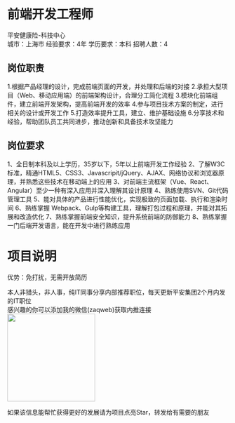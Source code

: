 # 前端开发工程师
平安健康险-科技中心  
城市：上海市 经验要求：4年 学历要求：本科  招聘人数：4

## 岗位职责
1.根据产品经理的设计，完成前端页面的开发，并处理和后端的对接
 2.承担大型项目（Web、移动应用端）的前端架构设计，合理分工简化流程
 3.模块化前端组件，建立前端开发架构，提高前端开发的效率
 4.参与项目技术方案的制定，进行相关的设计或开发工作
 5.打造效率提升工具，建立、维护基础设施
 6.分享技术和经验，帮助团队员工共同进步，推动创新和具备技术攻坚能力

## 岗位要求
1、全日制本科及以上学历，35岁以下，5年以上前端开发工作经验
 2、了解W3C标准，精通HTML5、CSS3、Javascripit/jQuery、AJAX、网络协议和浏览器原理，并熟悉这些技术在移动端上的应用
 3、对前端主流框架（Vue、React、Angular）至少一种有深入应用并深入理解其设计原理
 4、熟练使用SVN、Git代码管理工具
 5、能对具体的产品进行性能优化，实现极致的页面加载、执行和渲染时间
 6、熟练掌握 Webpack、Gulp等构建工具，理解打包过程和原理，并能对其拓展和改造优化
 7、熟练掌握前端安全知识，提升系统前端的防御能力
 8、熟练掌握一门后端开发语言，能在开发中进行熟练应用

# 项目说明

优势：免打扰，无需开放简历

本人非猎头，非人事，纯IT同事分享内部推荐职位，每天更新平安集团2个月内发的IT职位  
感兴趣的你可以添加我的微信(zaqweb)获取内推连接  
<img src="https://github.com/zaqweb/PA-IT-JOBS/blob/master/WechatICode.jpeg"  height="200" width="200">

如果该信息能帮忙获得更好的发展请为项目点亮Star，转发给有需要的朋友




